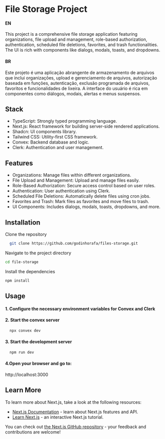 # File Storage Project

#### EN

This project is a comprehensive file storage application featuring organizations, file upload and management, role-based authorization, authentication, scheduled file deletions, favorites, and trash functionalities. The UI is rich with components like dialogs, modals, toasts, and dropdowns.

#### BR

Este projeto é uma aplicação abrangente de armazenamento de arquivos que inclui organizações, upload e gerenciamento de arquivos, autorização baseada em funções, autenticação, exclusão programada de arquivos, favoritos e funcionalidades de lixeira. A interface do usuário é rica em componentes como diálogos, modais, alertas e menus suspensos.

## Stack

- TypeScript: Strongly typed programming language.
- Next.js: React framework for building server-side rendered applications.
- Shadcn: UI components library.
- Tailwind CSS: Utility-first CSS framework.
- Convex: Backend database and logic.
- Clerk: Authentication and user management.

## Features

- Organizations: Manage files within different organizations.
- File Upload and Management: Upload and manage files easily.
- Role-Based Authorization: Secure access control based on user roles.
- Authentication: User authentication using Clerk.
- Scheduled File Deletions: Automatically delete files using cron jobs.
- Favorites and Trash: Mark files as favorites and move files to trash.
- UI Components: Includes dialogs, modals, toasts, dropdowns, and more.

## Installation

Clone the repository

```bash
  git clone https://github.com/godinhorafa/files-storage.git
```

Navigate to the project directory

```bash
cd file-storage
```

Install the dependencies

```bash
npm install
```

## Usage

#### 1. Configure the necessary environment variables for Convex and Clerk

#### 2. Start the convex server

```bash
  npx convex dev
```

#### 3. Start the development server

```bash
  npm run dev
```

#### 4.Open your browser and go to:

http://localhost:3000

## Learn More

To learn more about Next.js, take a look at the following resources:

- [Next.js Documentation](https://nextjs.org/docs) - learn about Next.js features and API.
- [Learn Next.js](https://nextjs.org/learn) - an interactive Next.js tutorial.

You can check out [the Next.js GitHub repository](https://github.com/vercel/next.js/) - your feedback and contributions are welcome!
